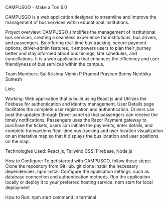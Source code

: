 CAMPUSGO - Make a Ton 6.0

CAMPUSGO is a web application designed to streamline and improve the management of bus services within educational institutions. 

Project overview: CAMPUSGO simplifies the management of institutional bus services, creating a seamless experience for institutions, bus drivers, and passengers. By offering real-time bus tracking, secure payment options, driver-admin features, it empowers users to plan their journey better and stay informed about bus timings, late schedules, and cancellations. It is a web application that enhances the efficiency and user-friendlyness of bus services within the campus.

Team Members: 
Sai Krishna
Nidhin P Pramod
Praveen Benny
Neethika Sumesh

Link: 

Working: Web application that is build using React js and Utilizes the Firebase for authentication and identity management. User Details page facilitates the complete user registration and authentication. Drivers can post the updates through Driver panel so that passengers can receive the timely notifications. Passengers uses the Razor Payment gateway to purchase the tickets, users can initiate the payments, enter details, and complete transactions.Real-time bus tracking and user location visualization on an interative map so that it displays the bus location and user positions on the map.

Technologies Used: React js, Tailwind CSS, Firebase, Node.js

How to Configure: To get started with CAMPUSGO, follow these steps:
Clone the repository from GitHub. git clone <repository-url>
Install the necessary dependencies. npm install
Configure the application settings, such as database connection and authentication methods.
Run the application locally or deploy it to your preferred hosting service. npm start for local deployment

How to Run: npm start command in terminal 

